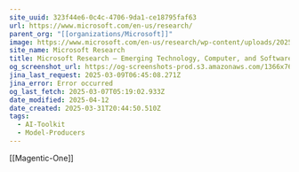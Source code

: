 ```yaml
---
site_uuid: 323f44e6-0c4c-4706-9da1-ce18795faf63
url: https://www.microsoft.com/en-us/research/
parent_org: "[[organizations/Microsoft]]"
image: https://www.microsoft.com/en-us/research/wp-content/uploads/2025/02/MS_Final_Transforming_Scientific_Discovery-2000x1333-1-1024x682.png
site_name: Microsoft Research
title: Microsoft Research – Emerging Technology, Computer, and Software Research
og_screenshot_url: https://og-screenshots-prod.s3.amazonaws.com/1366x768/80/false/058ff9d6c86939fdad25992b4fade7ba6cceb3fd2e2d62dfbbe8a3fa2b7ba12d.jpeg
jina_last_request: 2025-03-09T06:45:08.271Z
jina_error: Error occurred
og_last_fetch: 2025-03-07T05:19:02.933Z
date_modified: 2025-04-12
date_created: 2025-03-31T20:44:50.510Z
tags:
  - AI-Toolkit
  - Model-Producers
---
```


































































[[Magentic-One]]
